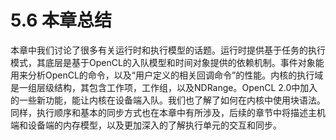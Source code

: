 # 5.6 本章总结

本章中我们讨论了很多有关运行时和执行模型的话题。运行时提供基于任务的执行模式，其底层是基于OpenCL的入队模型和时间对象提供的依赖机制。事件对象能用来分析OpenCL的命令，以及“用户定义的相关回调命令”的性能。内核的执行域是一组层级结构，其包含工作项，工作组，以及NDRange。OpenCL 2.0中加入的一些新功能，能让内核在设备端入队。我们也了解了如何在内核中使用块语法。同样，执行顺序和基本的同步方式也在本章中有所涉及，后续的章节中将描述主机端和设备端的内存模型，以及更加深入的了解执行单元的交互和同步。